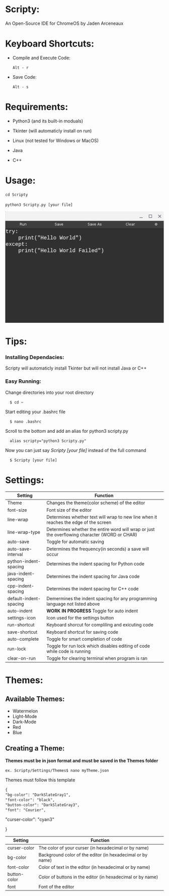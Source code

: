 
# Scripty:

An Open-Source IDE for ChromeOS by Jaden Arceneaux
  
  
# Keyboard Shortcuts:
  - Compile and Execute Code:
  
        Alt - r
  
  
  - Save Code:
  
        Alt - s
  
  
# Requirements:

  - Python3 (and its built-in moduals)
  
  - Tkinter (will automaticly install on run)
  
  - Linux (not tested for Windows or MacOS)
  
  - Java
  
  - C++


# Usage:
  
    cd Scripty
  
    python3 Scripty.py [your file]
  
  ![](images/IMAGE3.png)
  
# Tips:

### Installing Dependacies:
  
  Scripty will automaticly install Tkinter but will not install Java or C++

### Easy Running:

  Change directories into your root directory

      $ cd ~

  Start editing your .bashrc file

      $ nano .bashrc

  Scroll to the bottom and add an alias for python3 scripty.py

      alias scripty="python3 Scripty.py"

  Now you can just say *Scripty [your file]* instead of the full command

      $ Scripty [your file]
  
# Settings:
Setting | Function
------------ | -------------
Theme | Changes the theme(color scheme) of the editor
font-size | Font size of the editor
line-wrap | Determines whether text will wrap to new line when it reaches the edge of the screen
line-wrap-type | Determines whether the entire word will wrap or just the overflowing character (WORD or CHAR)
auto-save | Toggle for automatic saving
auto-save-interval | Determines the frequency(in seconds) a save will occur
python-indent-spacing | Determines the indent spacing for Python code
java-indent-spacing | Determines the indent spacing for Java code
cpp-indent-spacing | Determines the indent spacing for C++ code
default-indent-spacing | Demermines the indent spacing for any programming language not listed above
auto-indent | **WORK IN PROGRESS** Toggle for auto indent
settings-icon | Icon used for the settings button
run-shortcut | Keyboard shorcut for compliling and exicuting code
save-shortcut | Keyboard shortcut for saving code
auto-complete | Toggle for smart completion of code
run-lock | Toggle for run lock which disables editing of code while code is running
clear-on-run | Toggle for clearing terminal when program is ran

# Themes:
## Available Themes:

 - Watermelon
 - Light-Mode
 - Dark-Mode
 - Red
 - Blue

## Creating a Theme:
**Themes must be in json format and must be saved in the Themes folder**

	ex. Scripty/Settings/Themes$ nano myTheme.json
		
Themes must follow this template

	{
	"bg-color": "DarkSlateGray1",
	"font-color": "black",
	"button-color": "DarkSlateGray3",
	"font": "Courier",

"curser-color": "cyan3"

}

Setting | Function
------------ | -------------
curser-color | The color of your curser (in hexadecimal or by name)
bg-color | Background color of the editor (in hexadecimal or by name)
font-color | Color of text in the editor (in hexadecimal or by name)
button-color | Color of buttons in the editor (in hexadecimal or by name)
font | Font of the editor

<!--stackedit_data:
eyJoaXN0b3J5IjpbLTQwOTYyMTcwOSwtMjA4MjQ3MTQxMiwxMj
Y5MzkwNDkxLDE5ODE5MzU5ODYsNDU5MDM2ODg3LDE0NzE4NTMy
OTRdfQ==
-->